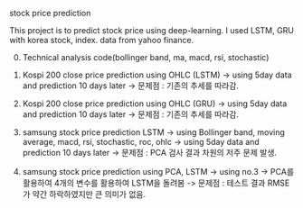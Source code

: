 stock price prediction

This project is to predict stock price using deep-learning.
I used LSTM, GRU with korea stock, index.
data from yahoo finance.


00. Technical analysis code(bollinger band, ma, macd, rsi, stochastic)
1. Kospi 200 close price prediction using OHLC (LSTM)
-> using 5day data and prediction 10 days later
-> 문제점 : 기존의 추세를 따라감. 

2. Kospi 200 close price prediction using OHLC (GRU)
-> using 5day data and prediction 10 days later
-> 문제점 : 기존의 추세를 따라감. 

3. samsung stock price prediction LSTM
-> using Bollinger band, moving average, macd, rsi, stochastic, roc, ohlc
-> using 5day data and prediction 10 days later
-> 문제점 : PCA 검사 결과 차원의 저주 문제 발생. 

4. samsung stock price prediction using PCA, LSTM
-> using no.3 
-> PCA를 활용하여 4개의 변수를 활용하여 LSTM을 돌려봄
-> 문제점 : 테스트 결과 RMSE가 약간 하락하였지만 큰 의미가 없음.
